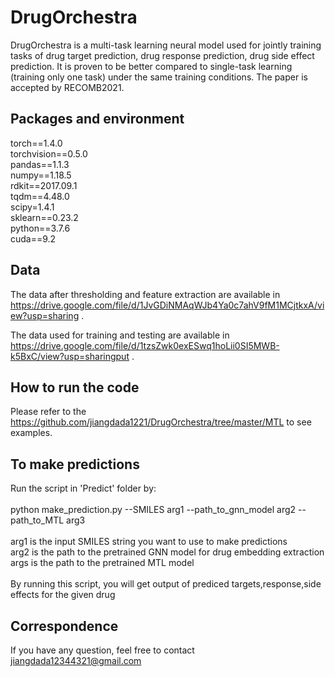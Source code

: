 # DrugOrchestra
DrugOrchestra is a multi-task learning neural model used for jointly training tasks of drug target prediction, drug response prediction, drug side effect prediction. It is proven to be better compared to single-task learning (training only one task) under the same training conditions. The paper is accepted by RECOMB2021.

## Packages and environment
torch==1.4.0 <br />
torchvision==0.5.0 <br />
pandas==1.1.3 <br />
numpy==1.18.5 <br />
rdkit==2017.09.1 <br />
tqdm==4.48.0 <br />
scipy=1.4.1 <br />
sklearn==0.23.2 <br />
python==3.7.6<br />
cuda==9.2

## Data
The data after thresholding and feature extraction are available in <br /> 
https://drive.google.com/file/d/1JvGDiNMAqWJb4Ya0c7ahV9fM1MCjtkxA/view?usp=sharing .
 <br />

The data used for training and testing are available in <br />
https://drive.google.com/file/d/1tzsZwk0exESwq1hoLii0SI5MWB-k5BxC/view?usp=sharingput . <br />

## How to run the code
Please refer to the https://github.com/jiangdada1221/DrugOrchestra/tree/master/MTL to see examples. <br />

## To make predictions
Run the script in 'Predict' folder by: <br />
<br />
python make_prediction.py --SMILES arg1 --path_to_gnn_model arg2 --path_to_MTL arg3 <br />
<br />
arg1 is the input SMILES string you want to use to make predictions <br />
arg2 is the path to the pretrained GNN model for drug embedding extraction <br />
args is the path to the pretrained MTL model <br /> <br />
By running this script, you will get output of prediced targets,response,side effects for the given drug <br />


## Correspondence
If you have any question, feel free to contact jiangdada12344321@gmail.com
